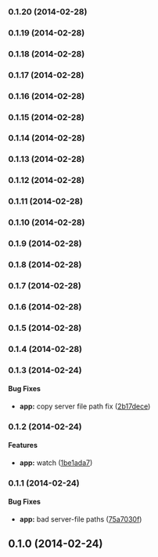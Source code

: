 <a name="0.1.20"></a>
### 0.1.20 (2014-02-28)


<a name="0.1.19"></a>
### 0.1.19 (2014-02-28)


<a name="0.1.18"></a>
### 0.1.18 (2014-02-28)


<a name="0.1.17"></a>
### 0.1.17 (2014-02-28)


<a name="0.1.16"></a>
### 0.1.16 (2014-02-28)


<a name="0.1.15"></a>
### 0.1.15 (2014-02-28)


<a name="0.1.14"></a>
### 0.1.14 (2014-02-28)


<a name="0.1.13"></a>
### 0.1.13 (2014-02-28)


<a name="0.1.12"></a>
### 0.1.12 (2014-02-28)


<a name="0.1.11"></a>
### 0.1.11 (2014-02-28)


<a name="0.1.10"></a>
### 0.1.10 (2014-02-28)


<a name="0.1.9"></a>
### 0.1.9 (2014-02-28)


<a name="0.1.8"></a>
### 0.1.8 (2014-02-28)


<a name="0.1.7"></a>
### 0.1.7 (2014-02-28)


<a name="0.1.6"></a>
### 0.1.6 (2014-02-28)


<a name="0.1.5"></a>
### 0.1.5 (2014-02-28)


<a name="0.1.4"></a>
### 0.1.4 (2014-02-28)


<a name="0.1.3"></a>
### 0.1.3 (2014-02-24)


#### Bug Fixes

* **app:** copy server file path fix ([2b17dece](http://github.com/jewelsjacobs/lineman-server/commit/2b17dece5b583cc2dfc66f5a761f62e5d8dd2542))


<a name="0.1.2"></a>
### 0.1.2 (2014-02-24)


#### Features

* **app:** watch ([1be1ada7](http://github.com/jewelsjacobs/lineman-server/commit/1be1ada73771981f60ecca91932370b8bdd5017f))


<a name="0.1.1"></a>
### 0.1.1 (2014-02-24)


#### Bug Fixes

* **app:** bad server-file paths ([75a7030f](http://github.com/jewelsjacobs/lineman-server/commit/75a7030f82ac02e3ee55f6aef3419891d5feb18f))


<a name="0.1.0"></a>
## 0.1.0 (2014-02-24)


